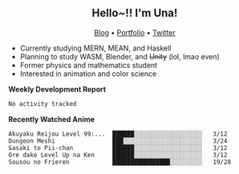 <h2 align="center">
  Hello~!! I'm Una!
</h2>

<p align="center">
  <a href="https://anarchy.website/">Blog</a> &bull;
  <a href="https://una-ada.github.io/">Portfolio</a> &bull;
  <a href="https://twitter.com/xn__z7x">Twitter</a>
</p>

- Currently studying MERN, MEAN, and Haskell
- Planning to study WASM, Blender, and ~~Unity~~ (lol, lmao even)
- Former physics and mathematics student
- Interested in animation and color science

**Weekly Development Report**

<!--START_SECTION:waka-->

```txt
No activity tracked
```

<!--END_SECTION:waka-->

**Recently Watched Anime**

<!-- RECENT-ANIME:START -->

    Akuyaku Reijou Level 99:...  ██████░░░░░░░░░░░░░░░░░░░   3/12
    Dungeon Meshi                ███░░░░░░░░░░░░░░░░░░░░░░   3/24
    Sasaki to Pii-chan           ██████░░░░░░░░░░░░░░░░░░░   3/12
    Ore dake Level Up na Ken     ██████░░░░░░░░░░░░░░░░░░░   3/12
    Sousou no Frieren            ████████████████░░░░░░░░░   19/28
<!-- RECENT-ANIME:END -->
